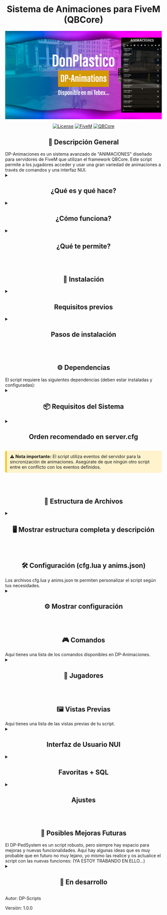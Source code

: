 ﻿<p align="center">
<h1 align="center">Sistema de Animaciones para FiveM (QBCore)</h1>

<img width="960" height="auto" align="center" alt="DP-Animations Logo" src="Images (Can Remove it if u want)/IMAGE.png" />

</p>

<div align="center">

[![License](https://img.shields.io/badge/License-MIT-blue.svg)](https://opensource.org/licenses/MIT)
[![FiveM](https://img.shields.io/badge/FiveM-Script-important)](https://fivem.net/)
[![QBCore](https://img.shields.io/badge/QBCore-Framework-success)](<[https://qbcore-framework.github.io/qb-docs/](https://github.com/qbcore-framework)>)

</div>

<h2 align="center"> 📝 Descripción General</h2>
DP-Animaciones es un sistema avanzado de "ANIMACIONES" diseñado para servidores de FiveM que utilizan el framework QBCore. Este script permite a los jugadores acceder y usar una gran variedad de animaciones a través de comandos y una interfaz NUI.

<details>
<summary><h2 align="center">¿Qué es y qué hace?</h2></summary>
- Permite a los jugadores ejecutar animaciones personalizadas.<br>
- Incluye un sistema de sincronización para animaciones entre jugadores.<br>
- Gestión de animaciones a través de una base de datos.<br>

</details>
<details>
<summary><h2 align="center">¿Cómo funciona?</h2></summary>
- Usa la interfaz NUI para mostrar un menú de animaciones.<br>
- Sincroniza las animaciones entre jugadores cercanos a través de eventos de servidor.<br>
- Las animaciones se pueden agregar fácilmente a través del archivo de configuración anims.json.<br>

</details>
<details>
<summary><h2 align="center">¿Qué te permite?</h2></summary>
✅ Acceso a una lista de animaciones personalizables.<br>
✅ Interfaz de usuario NUI para una mejor experiencia.<br>
✅ Sincronización de animaciones entre jugadores.<br>
✅ Persistencia de datos mediante Insert.sql y anims.json.<br>
✅ Configuración flexible de comandos y animaciones.<br>
✅ Notificaciones personalizables.<br>
✅ Guardar animaciones como favoritas.<br>

</details>
<br><br>
<h2 align="center"> 🚀 Instalación</h2>

<details>
<summary><h2 align="center">Requisitos previos</h2></summary>
- Servidor FiveM con QBCore instalado.<br>
- MySQL configurado (oxmysql).<br>

</details>
<details>
<summary><h2 align="center">Pasos de instalación</h2></summary>
1. **Descargar el script** desde el repositorio oficial.<br>
2. **Colocar la carpeta** en tu servidor con el nombre exacto `DP-Animations`.<br>
   - ⚠️ El nombre debe ser exactamente este para evitar problemas.<br>
3. **Configuración de la Base de Datos**.<br>
Abre el archivo Insert.sql.<br>
Copia y pega el contenido en tu base de datos MySQL y ejecútalo para crear la tabla de animaciones.
(Asegúrate de que tu servidor tenga acceso a la base de datos configurada para oxmysql.).<br>

</details>
<br><br>
<h2 align="center"> ⚙️ Dependencias</h2>
El script requiere las siguientes dependencias (deben estar instaladas y configuradas):
<details>
<summary><h2 align="center"> 📦 Requisitos del Sistema</h2></summary>

| Recurso                                                                          | Descripción                   | Enlace                                                    |
| -------------------------------------------------------------------------------- | ----------------------------- | --------------------------------------------------------- |
| <img src="https://placehold.co/20x20/555555/FFFFFF?text=Q" alt="QB"> qb-core     | Framework principal           | [🔗 GitHub](https://github.com/qbcore-framework/qb-core)  |
| <img src="https://placehold.co/20x20/555555/FFFFFF?text=O" alt="OX"> oxmysql     | Conexión MySQL avanzada       | [🔗 GitHub](https://github.com/overextended/oxmysql)      |

<div style="margin-top: 15px; background-color: #f8f9fa; padding: 10px; border-radius: 5px; border-left: 4px solid #6c757d;">
<strong> 💡 Nota:</strong> Todos los recursos deben estar en el <code>server.cfg</code> y cargarse antes de DP-Animations.
</div>

</details>
<details>
<summary><h2 align="center">Orden recomendado en server.cfg</h2></summary>
```cfg.<br>
   ensure oxmysql<br>
   ensure qb-core<br>
   ensure DP-Animaciones<br>
  
</details>
<div class="alert alert-warning" style="background-color: #fff3cd; border-left: 5px solid #ffc107; padding: 10px; margin: 15px 0; border-radius: 5px;">
 <strong> ⚠️ Nota importante:</strong>
   El script utiliza eventos del servidor para la sincronización de animaciones. Asegúrate de que ningún otro script entre en conflicto con los eventos definidos.
</div>

</details>
<br><br>
<h2 align="center"> 📂 Estructura de Archivos</h2>

<details>
<summary><h2 align="center"> 🖥️ Mostrar estructura completa y descripción</h2></summary>

DP-Animations/<br>
├── fxmanifest.lua<br>
├── anims.json<br>
├── cfg.lua<br>
├── cfg.lua<br>
├── Insert.sql<br>
├── README.md<br>
├── stream/<br>
│     └── Todos sus archivos de animaciones y props<br>
├── client/<br>
│     ├── functions.lua<br>
│     └── nui.lua<br>
│     └── request.lua<br>
├── html/<br>
│     ├── css/<br>
│     │    └── style.css<br>
│     ├── js/<br>
│     │    ├── modules/<br>
│     │    │     ├── fetch.js<br>
│     │    │     └── functions.js<br>
│     │    ├── listeners.js<br>
│     │    └── script.js<br>
│     └── ui.html<br>
└── server/<br>
    └── syncing.lua<br>

</div>

| Archivo                    | Función Principal                   | Dependencias      |
| -------------------------- | ----------------------------------- | ----------------- |
| **fxmanifest.lua**         | Configuración principal del recurso | qb-core, oxmysql |
| **clients/functions.lua**  | Funciones del lado del cliente para animaciones | qb-core |
| **clients/nui.lua**        | Lógica de la interfaz NUI del cliente | - |
| **clients/request.lua**    | Lógica para solicitar animaciones y datos | - |
| **servers/syncing.lua**    | Lógica del servidor para sincronizar animaciones | qb-core |
| **anims.json**             | Archivo de configuración de animaciones | - |
| **cfg.lua**                | Configuración principal del script | - |
| **Insert.sql**             | Archivo SQL para la configuración inicial de la DB | - |

> ** 💡 Datos Técnicos:** La estructura está optimizada para consumo mínimo de recursos (0.01ms) y máxima compatibilidad con QBCore.

</details>
<br><br>
<h2 align="center">🛠️ Configuración (cfg.lua y anims.json)</h2>
Los archivos cfg.lua y anims.json te permiten personalizar el script según tus necesidades.

<details>
<summary><h2 align="center">⚙️ Mostrar configuración</h2></summary>

<h3>anims.json</h3>
<img width="500" height="auto" alt="image" style="border-radius: 8px; box-shadow: 0 4px 8px rgba(0,0,0,0.1);" src="Images (Can Remove it if u want)/anims.png" />

<h3>cfg.lua</h3>
<img width="500" height="auto" alt="image" style="border-radius: 8px; box-shadow: 0 4px 8px rgba(0,0,0,0.1);" src="Images (Can Remove it if u want)/cfg.png" />

| Archivo           | Función Principal                                                                                                                                                                                                                           |
| ----------------- | ------------------------------------------------------------------------------------------------------------------------------------------------------------------------------------------------------------------------------------------- |
| **cfg.lua**   | Define las configuraciones principales del script, como los permisos, los comandos y las notificaciones. |
| **anims.json**      | Contiene todos los datos de las animaciones, sus nombres, diccionarios y banderas. Puedes editar este archivo para añadir, modificar o eliminar animaciones.                                                                                                                    |

</details>
<br><br>
<h2 align="center"> 🎮 Comandos</h2>
Aquí tienes una lista de los comandos disponibles en DP-Animaciones.

<details>
<summary><h2 align="center"> 👤 Jugadores</h2></summary>

| Comando   | Descripción              |
| --------- | ------------------------ |
| **/animaciones** | Menú de gestión de peds. |
| **/e** | Reproducir una animación por comando. |

</details>
<br><br>
<h2 align="center"> 🖼️ Vistas Previas</h2>
Aquí tienes una lista de las vistas previas de tu script.

<details>
<p align="center">
<summary><h2 align="center">Interfaz de Usuario NUI</h2></summary>

<img width="277" height="auto" alt="image" style="border-radius: 8px; box-shadow: 0 4px 8px rgba(0,0,0,0.1);" src="Images (Can Remove it if u want)/dances.png" />

<img width="277" height="auto" alt="image" style="border-radius: 8px; box-shadow: 0 4px 8px rgba(0,0,0,0.1);" src="Images (Can Remove it if u want)/scenes.png" />

</p>
</details>
<details>
<p align="center">
<summary><h2 align="center">Favoritas + SQL</h2></summary>

<img width="277" height="auto" alt="image" style="border-radius: 8px; box-shadow: 0 4px 8px rgba(0,0,0,0.1);" src="Images (Can Remove it if u want)/favorites.png" />

<img width="277" height="auto" alt="image" style="border-radius: 8px; box-shadow: 0 4px 8px rgba(0,0,0,0.1);" src="Images (Can Remove it if u want)/localhost.png" />

</p>
</details>
<details>
<p align="center">
<summary><h2 align="center">Ajustes</h2></summary>

<img width="277" height="auto" alt="image" style="border-radius: 8px; box-shadow: 0 4px 8px rgba(0,0,0,0.1);" src="Images (Can Remove it if u want)/ajustes.png" />

</p>
</details>
<br><br>
<h2 align="center"> 🔮 Posibles Mejoras Futuras</h2>
El DP-PedSystem es un script robusto, pero siempre hay espacio para mejoras y nuevas funcionalidades. Aquí hay algunas ideas que es muy probable que en futuro no muy lejano, yo mismo las realice y os actualice el script con las nuevas funciones: (YA ESTOY TRABANDO EN ELLO...)

<details>
<summary><h2 align="center">🚧 En desarrollo</h2></summary>

| IDEA                               | EXPLICACIÓN                                                                                                                                                                                                                  |
| ---------------------------------- | ---------------------------------------------------------------------------------------------------------------------------------------------------------------------------------------------------------------------------- |
| **Tienda de animaciónes**          | Integrar un sistema donde los jugadores puedan comprar nuevas animaciones con dinero. (Items/Moneda Custom/Moneda como cash-bank-black_money-crypto/Moneda real a traves de patreon/vips/donativos/paypal ETC...)            |
| **Eventos personalizados**         | Añadir eventos que permitan a otros scripts interactuar con el sistema de peds (ej. un script de trabajo que asigne automáticamente una ped de trabajo al iniciar sesión).                                                   |
| **Soporte multi-framework**        | Aunque actualmente está centrado en QBCore, se podría considerar la compatibilidad con otros frameworks como ESX. (En proceso. Pronto actualización con frameworks de QBCORE / ESX / OLD QBCORE / OLD ESX / VRP / QBOX / OX) |

</details>

Autor: DP-Scripts<br>

Versión: 1.0.0
